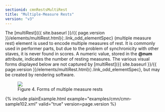 ```yaml
---
sectionid: cmnRestsMultiRest
title: "Multiple-Measure Rests"
version: "v3"
---
```




The [multiRest]({{ site.baseurl }}/{{ page.version }}/elements/multiRest.html){:.link_odd_elementSpec} (<span class="expan">multiple measure rest</span>) element is
used to encode multiple measures of rest. It is commonly used in performer parts,
but
due to the problem of synchronicity with other staves, it is never found in scores.
A
numeric value, stored in the **@num** attribute, indicates the number of resting
measures. The various visual forms displayed below are not captured by [multiRest]({{ site.baseurl }}/{{ page.version }}/elements/multiRest.html){:.link_odd_elementSpec}, but may be created by rendering software.


<figure class="figure"><img src="{{ site.baseurl }}/Images/ExampleImages/multirest.png" class="img-responsive"><figcaption class="figure-caption">Figure 4. Forms of multiple measure rests</figcaption>
</figure>
{% include plainExample.html example="examples/cmn/cmn-sample102.xml" valid="true" version=page.version %}

